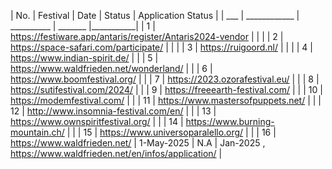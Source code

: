 | No. | Festival | Date | Status | Application Status |
| ___ | ____________ | __________ | _______ |___________|
| 1   | https://festiware.app/antaris/register/Antaris2024-vendor | | |
| 2   | https://space-safari.com/participate/ | | |
| 3   | https://ruigoord.nl/ | | |
| 4   | https://www.indian-spirit.de/ | |
| 5   | https://www.waldfrieden.net/wonderland/ | |
| 6   | https://www.boomfestival.org/ | |
| 7   | https://2023.ozorafestival.eu/ | |
| 8   | https://sutifestival.com/2024/ | |
| 9   | https://freeearth-festival.com/ | |
| 10  | https://modemfestival.com/ | |
| 11  | https://www.mastersofpuppets.net/ | |
| 12  | http://www.insomnia-festival.com/en/ | |
| 13  | https://www.ownspiritfestival.org/ | |
| 14  | https://www.burning-mountain.ch/ | |
| 15  | https://www.universoparalello.org/ | | 
| 16  | https://www.waldfrieden.net/ | 1-May-2025 | N.A | Jan-2025 , https://www.waldfrieden.net/en/infos/application/ |
